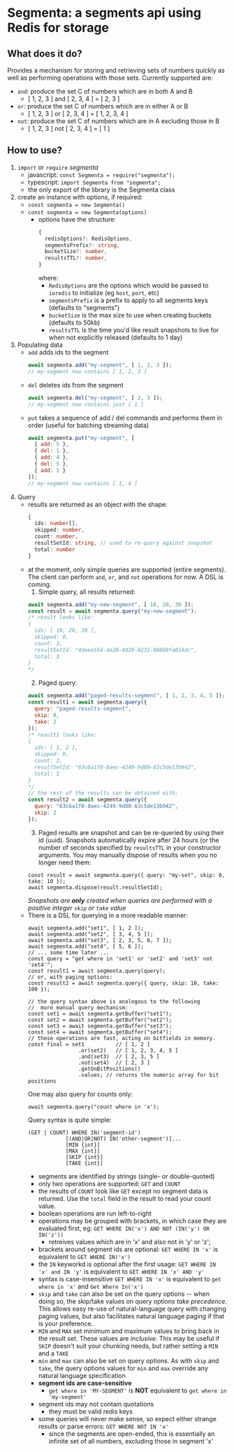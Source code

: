 # Segmenta: a segments api using Redis for storage

## What does it do?

Provides a mechanism for storing and retrieving sets of numbers quickly as well
as performing operations with those sets. Currently supported are:
- `and`: produce the set C of numbers which are in both A and B
    - [ 1, 2, 3 ] and [ 2, 3, 4 ] = [ 2, 3 ]
- `or`: produce the set C of numbers which are in either A or B
    - [ 1, 2, 3 ] or  [ 2, 3, 4 ] = [ 1, 2, 3, 4 ]
- `not`: produce the set C of numbers which are in A excluding those in B
    - [ 1, 2, 3 ] not [ 2, 3, 4 ] = [ 1 ]
  
## How to use?

1. `import` or `require` _segmenta_
    - javascript: `const Segmenta = require("segmenta");`
    - typescript: `import Segmenta from "segmenta";`
    - the only export of the library is the Segmenta class
2. create an instance with options, if required:
    - `const segmenta = new Segmenta()`
    - `const segmenta = new Segmenta(options)`
        - options have the structure:
            ```typescript
            {
              redisOptions?: RedisOptions,
              segmentsPrefix?: string,
              bucketSize?: number,
              resultsTTL?: number,
            }
            ```
            where:
            - `RedisOptions` are the options which would be passed to `ioredis` to initialize (eg `host`, `port`, etc)
            - `segmentsPrefix` is a prefix to apply to all segments keys (defaults to "segments")
            - `bucketSize` is the max size to use when creating buckets (defaults to 50kb)
            - `resultsTTL` is the time you'd like result snapshots to live for when not explicitly released (defaults to 1 day)
3. Populating data
    - `add` adds ids to the segment
        ```javascript
        await segmenta.add("my-segment", [ 1, 2, 3 ]);
        // my-segment now contains [ 1, 2, 3 ]
        ```
    - `del` deletes ids from the segment
        ```javascript
        await segmenta.del("my-segment", [ 2, 3 ]);
        // my-segment now contains just [ 1 ]
        ```
    - `put` takes a sequence of add / del commands and performs them in order (useful for batching streaming data)
        ```javascript
        await segmenta.put("my-segment", [
          { add: 5 },
          { del: 1 },
          { add: 4 },
          { del: 5 },
          { add: 1 }
        ]);
        // my-segment now contains [ 1, 4 ]
        ```
4. Query
    - results are returned as an object with the shape:
        ```typescript
        {
          ids: number[],
          skipped: number,
          count: number,
          resultSetId: string, // used to re-query against snapshot
          total: number
        }
        ```
    - at the moment, only simple queries are supported (entire segments). The client can perform
    `and`, `or`, and `not` operations for now. A DSL is coming.
        1. Simple query, all results returned:
        ```javascript
        await segmenta.add("my-new-segment", [ 10, 20, 30 ]);
        const result = await segmenta.query("my-new-segment");
        /* result looks like:
        {
          ids: [ 10, 20, 30 ],
          skipped: 0,
          count: 3,
          resultSetId: "4deee554-da28-4029-8231-98060fa014dc",
          total: 3
        }
        */
        ```
        2. Paged query:
        ```javascript
        await segmenta.add("paged-results-segment", [ 1, 2, 3, 4, 5 ]);
        const result1 = await segmenta.query({
          query: "paged-results-segment",
          skip: 0,
          take: 2
        });
        /* result1 looks like:
        {
          ids: [ 1, 2 ],
          skipped: 0,
          count: 2,
          resultSetId: "63c6a1f0-8aec-4249-9d80-63c5de13b942",
          total: 5
        }
        */
        // the rest of the results can be obtained with:
        const result2 = await segmenta.query({
          query: "63c6a1f0-8aec-4249-9d80-63c5de13b942",
          skip: 2
        });
        ```
        3. Paged results are snapshot and can be re-queried by using their id (uuid). Snapshots automatically expire
            after 24 hours (or the number of seconds specified by `resultsTTL` in your constructor arguments. You may
            manually dispose of results when you no longer need them:
        ```
        const result = await segmenta.query({ query: "my-set", skip: 0, take: 10 });
        await segmenta.dispose(result.resultSetId);
        ```
        _Snapshots are **only** created when queries are performed with a positive integer `skip` or `take` value_
    - There is a DSL for querying in a more readable manner:
        ```
        await segmenta.add("set1", [ 1, 2 ]);
        await segmenta.add("set2", [ 3, 4, 5 ]);
        await segmenta.add("set3", [ 2, 3, 5, 6, 7 ]);
        await segmenta.add("set4", [ 5, 6 ]);
        // ... some time later ...
        const query = "get where in 'set1' or 'set2' and 'set3' not 'set4'";
        const result1 = await segmenta.query(query);
        // or, with paging options:
        const result2 = await segmenta.query({ query, skip: 10, take: 100 });
        
        // the query syntax above is analogous to the following
        //  more manual query mechanism:
        const set1 = await segmenta.getBuffer("set1");
        const set2 = await segmenta.getBuffer("set2");
        const set3 = await segmenta.getBuffer("set3");
        const set4 = await segmenta.getBuffer("set4");
        // these operations are fast, acting on bitfields in memory.
        const final = set1          // [ 1, 2 ]
                        .or(set2)   // [ 1, 2, 3, 4, 5 ]
                        .and(set3)  // [ 2, 3, 5 ]
                        .not(set4)  // [ 2, 3 ]
                        .getOnBitPositions()
                        .values; // returns the numeric array for bit positions
        ```
        One may also query for counts only:
        ```
        await segmenta.query("count where in 'x');
        ```
        Query syntax is quite simple:
        ```
        (GET | COUNT) WHERE IN('segment-id') 
                    [(AND|OR|NOT) IN('other-segment')]... 
                    [MIN {int}] 
                    [MAX {int}] 
                    [SKIP {int}] 
                    [TAKE {int}]
        ```
        - segments are identified by strings (single- or double-quoted)
        - only two operations are supported: `GET` and `COUNT`
        - the results of `COUNT` look like `GET` except no segment data is returned. Use
            the `total` field in the result to read your count value.
        - boolean operations are run left-to-right
        - operations may be grouped with brackets, in which case they are evaluated first, eg:
          `GET WHERE IN('x') AND NOT (IN('y') OR IN('z'))`
          - retreives values which are in 'x' and also not in 'y' or 'z';
        - brackets around segment ids are optional:
          `GET WHERE IN 'x'` is equivalent to `GET WHERE IN('x')`
        - the `IN` keyworkd is optional after the first usage:
          `GET WHERE IN 'x' and IN 'y'` is equivalent to `GET WHERE IN 'x' AND 'y'`
        - syntax is case-insensitive
          `GET WHERE IN 'x'` is equivalent to `get where in 'x'` and `Get Where In('x')`
        - `skip` and `take` can also be set on the query options -- when doing so, the skip/take
            values on query options _take precedence_. This allows easy re-use of natural-language
            query with changing paging values, but also facilitates natural language paging if that
            is your preference.
        - `MIN` and `MAX` set minimum and maximum values to bring back in the result set. These
            values are _inclusive_. This may be useful if `SKIP` doesn't suit your chunking needs,
            but rather setting a `MIN` and a `TAKE`
        - `min` and `max` can also be set on query options. As with `skip` and `take`, the query
            options values for `min` and `max` override any natural language specification
        - **segment ids are case-sensitive**
          - `get where in 'MY-SEGMENT'` is **NOT** equivalent to `get where in 'my-segment'`
        - segment ids may not contain quotations
          - they must be valid redis keys
        - some queries will never make sense, so expect either strange results or parse errors:
          `GET WHERE NOT IN 'x'`
          - since the segments are open-ended, this is essentially an infinite set of
            all numbers, excluding those in segment 'x'
